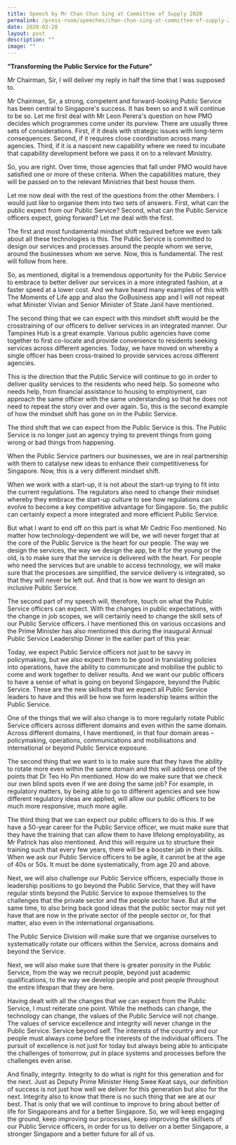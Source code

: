 ```yaml
---
title: Speech by Mr Chan Chun Sing at Committee of Supply 2020
permalink: /press-room/speeches/chan-chun-sing-at-committee-of-supply-2020/
date: 2020-02-28
layout: post
description: ""
image: ""
---
```

**“Transforming the Public Service for the Future”**

Mr Chairman, Sir, I will deliver my reply in half the time that I was supposed to.  
  
Mr Chairman, Sir, a strong, competent and forward-looking Public Service has been central to Singapore's success. It has been so and it will continue to be so. Let me first deal with Mr Leon Perera's question on how PMO decides which programmes come under its purview. There are usually three sets of considerations. First, if it deals with strategic issues with long-term consequences. Second, if it requires close coordination across many agencies. Third, if it is a nascent new capability where we need to incubate that capability development before we pass it on to a relevant Ministry.  
  
So, you are right. Over time, those agencies that fall under PMO would have satisfied one or more of these criteria. When the capabilities mature, they will be passed on to the relevant Ministries that best house them.  
  
Let me now deal with the rest of the questions from the other Members. I would just like to organise them into two sets of answers. First, what can the public expect from our Public Service? Second, what can the Public Service officers expect, going forward? Let me deal with the first.  
  
The first and most fundamental mindset shift required before we even talk about all these technologies is this. The Public Service is committed to design our services and processes around the people whom we serve, around the businesses whom we serve. Now, this is fundamental. The rest will follow from here.  
  
So, as mentioned, digital is a tremendous opportunity for the Public Service to embrace to better deliver our services in a more integrated fashion, at a faster speed at a lower cost. And we have heard many examples of this with The Moments of Life app and also the GoBusiness app and I will not repeat what Minister Vivian and Senior Minister of State Janil have mentioned.  
  
The second thing that we can expect with this mindset shift would be the crosstraining of our officers to deliver services in an integrated manner. Our Tampines Hub is a great example. Various public agencies have come together to first co-locate and provide convenience to residents seeking services across different agencies. Today, we have moved on whereby a single officer has been cross-trained to provide services across different agencies.  
  
This is the direction that the Public Service will continue to go in order to deliver quality services to the residents who need help. So someone who needs help, from financial assistance to housing to employment, can approach the same officer with the same understanding so that he does not need to repeat the story over and over again. So, this is the second example of how the mindset shift has gone on in the Public Service.  
  
The third shift that we can expect from the Public Service is this. The Public Service is no longer just an agency trying to prevent things from going wrong or bad things from happening.  
  
When the Public Service partners our businesses, we are in real partnership with them to catalyse new ideas to enhance their competitiveness for Singapore. Now, this is a very different mindset shift.  
  
When we work with a start-up, it is not about the start-up trying to fit into the current regulations. The regulators also need to change their mindset whereby they embrace the start-up culture to see how regulations can evolve to become a key competitive advantage for Singapore. So, the public can certainly expect a more integrated and more efficient Public Service.  
  
But what I want to end off on this part is what Mr Cedric Foo mentioned. No matter how technology-dependent we will be, we will never forget that at the core of the Public Service is the heart for our people. The way we design the services, the way we design the app, be it for the young or the old, is to make sure that the service is delivered with the heart. For people who need the services but are unable to access technology, we will make sure that the processes are simplified, the service delivery is integrated, so that they will never be left out. And that is how we want to design an inclusive Public Service.  
  
The second part of my speech will, therefore, touch on what the Public Service officers can expect. With the changes in public expectations, with the change in job scopes, we will certainly need to change the skill sets of our Public Service officers. I have mentioned this on various occasions and the Prime Minister has also mentioned this during the inaugural Annual Public Service Leadership Dinner in the earlier part of this year.  
  
Today, we expect Public Service officers not just to be savvy in policymaking, but we also expect them to be good in translating policies into operations, have the ability to communicate and mobilise the public to come and work together to deliver results. And we want our public officers to have a sense of what is going on beyond Singapore, beyond the Public Service. These are the new skillsets that we expect all Public Service leaders to have and this will be how we form leadership teams within the Public Service.  
  
One of the things that we will also change is to more regularly rotate Public Service officers across different domains and even within the same domain. Across different domains, I have mentioned, in that four domain areas – policymaking, operations, communications and mobilisations and international or beyond Public Service exposure.  
  
The second thing that we want to is to make sure that they have the ability to rotate more even within the same domain and this will address one of the points that Dr Teo Ho Pin mentioned. How do we make sure that we check our own blind spots even if we are doing the same job? For example, in regulatory matters, by being able to go to different agencies and see how different regulatory ideas are applied, will allow our public officers to be much more responsive, much more agile.   
  
The third thing that we can expect our public officers to do is this. If we have a 50-year career for the Public Service officer, we must make sure that they have the training that can allow them to have lifelong employability, as Mr Patrick has also mentioned. And this will require us to structure their training such that every few years, there will be a booster jab in their skills. When we ask our Public Service officers to be agile, it cannot be at the age of 40s or 50s. It must be done systematically, from age 20 and above.   
  
Next, we will also challenge our Public Service officers, especially those in leadership positions to go beyond the Public Service, that they will have regular stints beyond the Public Service to expose themselves to the challenges that the private sector and the people sector have. But at the same time, to also bring back good ideas that the public sector may not yet have that are now in the private sector of the people sector or, for that matter, also even in the international organisations.   
  
The Public Service Division will make sure that we organise ourselves to systematically rotate our officers within the Service, across domains and beyond the Service.   
  
Next, we will also make sure that there is greater porosity in the Public Service, from the way we recruit people, beyond just academic qualifications, to the way we develop people and post people throughout the entire lifespan that they are here.   
  
Having dealt with all the changes that we can expect from the Public Service, I must reiterate one point. While the methods can change, the technology can change, the values of the Public Service will not change. The values of service excellence and integrity will never change in the Public Service. Service beyond self. The interests of the country and our people must always come before the interests of the individual officers. The pursuit of excellence is not just for today but always being able to anticipate the challenges of tomorrow, put in place systems and processes before the challenges even arise.  
  
And finally, integrity. Integrity to do what is right for this generation and for the next. Just as Deputy Prime Minister Heng Swee Keat says, our definition of success is not just how well we deliver for this generation but also for the next. Integrity also to know that there is no such thing that we are at our best. That is only that we will continue to improve to bring about better of life for Singaporeans and for a better Singapore. So, we will keep engaging the ground, keep improving our processes, keep improving the skillsets of our Public Service officers, in order for us to deliver on a better Singapore, a stronger Singapore and a better future for all of us.